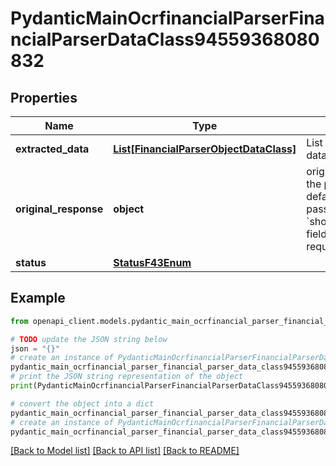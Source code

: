 # PydanticMainOcrfinancialParserFinancialParserDataClass94559368080832


## Properties

Name | Type | Description | Notes
------------ | ------------- | ------------- | -------------
**extracted_data** | [**List[FinancialParserObjectDataClass]**](FinancialParserObjectDataClass.md) | List of parsed financial data objects (per page). | [optional] 
**original_response** | **object** | original response sent by the provider, hidden by default, show it by passing the &#x60;show_original_response&#x60; field to &#x60;true&#x60; in your request | [optional] 
**status** | [**StatusF43Enum**](StatusF43Enum.md) |  | 

## Example

```python
from openapi_client.models.pydantic_main_ocrfinancial_parser_financial_parser_data_class94559368080832 import PydanticMainOcrfinancialParserFinancialParserDataClass94559368080832

# TODO update the JSON string below
json = "{}"
# create an instance of PydanticMainOcrfinancialParserFinancialParserDataClass94559368080832 from a JSON string
pydantic_main_ocrfinancial_parser_financial_parser_data_class94559368080832_instance = PydanticMainOcrfinancialParserFinancialParserDataClass94559368080832.from_json(json)
# print the JSON string representation of the object
print(PydanticMainOcrfinancialParserFinancialParserDataClass94559368080832.to_json())

# convert the object into a dict
pydantic_main_ocrfinancial_parser_financial_parser_data_class94559368080832_dict = pydantic_main_ocrfinancial_parser_financial_parser_data_class94559368080832_instance.to_dict()
# create an instance of PydanticMainOcrfinancialParserFinancialParserDataClass94559368080832 from a dict
pydantic_main_ocrfinancial_parser_financial_parser_data_class94559368080832_form_dict = pydantic_main_ocrfinancial_parser_financial_parser_data_class94559368080832.from_dict(pydantic_main_ocrfinancial_parser_financial_parser_data_class94559368080832_dict)
```
[[Back to Model list]](../README.md#documentation-for-models) [[Back to API list]](../README.md#documentation-for-api-endpoints) [[Back to README]](../README.md)


